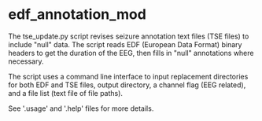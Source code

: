 # edf_annotation_mod

The tse_update.py script revises seizure annotation text files (TSE files) to include "null" data. The
script reads EDF (European Data Format) binary headers to get the duration of the EEG, then
fills in "null" annotations where necessary.

The script uses a command line interface to input replacement directories for both EDF and
TSE files, output directory, a channel flag (EEG related), and a file list (text file of file
paths).

See '.usage' and '.help' files for more details.
